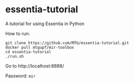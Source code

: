 # essentia-tutorial
A tutorial for using Essentia in Python

How to run:

```
git clone https://github.com/MTG/essentia-tutorial.git
docker pull mtgupf/mir-toolbox
cd essentia-tutorial
./run.sh
```

Go to http://localhost:8888/

Password: `mir`
